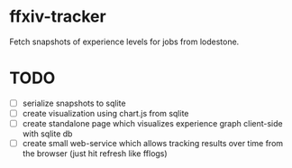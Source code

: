 # ffxiv-tracker

Fetch snapshots of experience levels for jobs from lodestone.

# TODO
- [ ] serialize snapshots to sqlite
- [ ] create visualization using chart.js from sqlite
- [ ] create standalone page which visualizes experience graph client-side with sqlite db
- [ ] create small web-service which allows tracking results over time from the browser (just hit refresh like fflogs)
